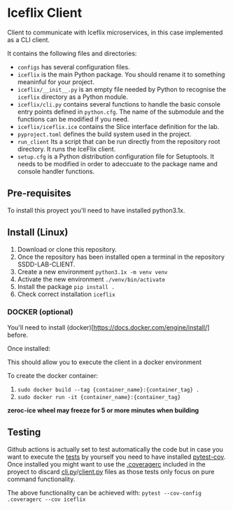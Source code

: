 # Iceflix Client

Client to communicate with Iceflix microservices, in this case implemented as a CLI client.

It contains the following files and directories:

- `configs` has several configuration files.
- `iceflix` is the main Python package.
  You should rename it to something meaninful for your project.
- `iceflix/__init__.py` is an empty file needed by Python to
  recognise the `iceflix` directory as a Python module.
- `iceflix/cli.py` contains several functions to handle the basic console entry points
  defined in `python.cfg`.
  The name of the submodule and the functions can be modified if you need.
- `iceflix/iceflix.ice` contains the Slice interface definition for the lab.
- `pyproject.toml` defines the build system used in the project.
- `run_client` Its a script that can be run directly from the
  repository root directory. It runs the IceFlix client.
- `setup.cfg` is a Python distribution configuration file for Setuptools.
  It needs to be modified in order to adeccuate to the package name and
  console handler functions.

## Pre-requisites

To install this proyect you'll need to have installed python3.1x.

## Install (Linux)

1. Download or clone this repository.
2. Once the repository has been installed open a terminal in the repository SSDD-LAB-CLIENT.
3. Create a new environment `python3.1x -m venv venv`
4. Activate the new environment `./venv/bin/activate`
5. Install the package `pip install .`
6. Check correct installation `iceflix`

### DOCKER (optional)

You'll need to install (docker)[https://docs.docker.com/engine/install/] before.

Once installed:

This should allow you to execute the client in a docker environment

To create the docker container:
  1. `sudo docker build --tag {container_name}:{container_tag} .`
  2. `sudo docker run -it {container_name}:{container_tag}`

**zeroc-ice wheel may freeze for 5 or more minutes when building**

## Testing

Github actions is actually set to test automatically the code but in case you want to execute the [tests](tests/) by yourself you need to have installed [pytest-cov](https://pytest-cov.readthedocs.io/en/latest/).
Once installed you might want to use the [.coveragerc](tests/.coveragerc) included in the proyect to discard [cli.py](iceflix/cli.py)/[client.py](iceflix/client.py) files as those tests only focus on pure command functionality.

The above functionality can be achieved with: `pytest --cov-config .coveragerc --cov iceflix`

